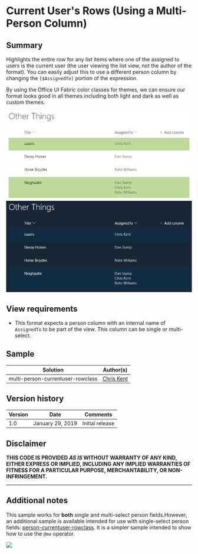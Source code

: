 # Current User's Rows (Using a Multi-Person Column)

## Summary
Highlights the entire row for any list items where one of the assigned to users is the current user (the user viewing the list view, not the author of the format). You can easily adjust this to use a different person column by changing the `[$AssignedTo]` portion of the expression.

By using the Office UI Fabric color classes for themes, we can ensure our format looks good in all themes including both light and dark as well as custom themes.

![Light and Dark Themes](./assets/screenshot.png)

## View requirements
- This format expects a person column with an internal name of `AssignedTo` to be part of the view. This column can be single or multi-select.

## Sample

Solution|Author(s)
--------|---------
multi-person-currentuser-rowclass | [Chris Kent](https://twitter.com/thechriskent)

## Version history

Version|Date|Comments
-------|----|--------
1.0|January 29, 2019|Initial release

## Disclaimer
**THIS CODE IS PROVIDED *AS IS* WITHOUT WARRANTY OF ANY KIND, EITHER EXPRESS OR IMPLIED, INCLUDING ANY IMPLIED WARRANTIES OF FITNESS FOR A PARTICULAR PURPOSE, MERCHANTABILITY, OR NON-INFRINGEMENT.**

---

## Additional notes

This sample works for **both** single and multi-select person fields.However, an additional sample is available intended for use with single-select person fields: [person-currentuser-rowclass](../person-currentuser-rowclass). It is a simpler sample intended to show how to use the `@me` operator.

<img src="https://telemetry.sharepointpnp.com/sp-dev-list-formatting/view-samples/multi-person-currentuser-rowclass" />